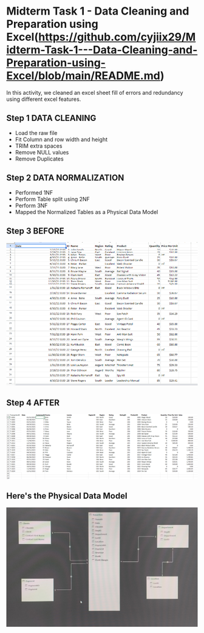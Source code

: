 # Midterm Task 1 - Data Cleaning and Preparation using Excel(https://github.com/cyjiix29/Midterm-Task-1---Data-Cleaning-and-Preparation-using-Excel/blob/main/README.md)
In this activity, we cleaned an excel sheet fill of errors and redundancy using different excel features.
## Step 1 DATA CLEANING
- Load the raw file
- Fit Column and row width and height
- TRIM extra spaces
- Remove NULL values
- Remove Duplicates
## Step 2 DATA NORMALIZATION
- Performed 1NF
- Perform Table split using 2NF
- Perform 3NF
- Mapped the Normalized Tables as a Physical Data Model
## Step 3 BEFORE
<img src="images/DataRAW.png" alt="Alt Text" Width="900" heigth="300">

## Step 4 AFTER
<img src="images/DataNOR.png" alt="Alt Text" Width="800" heigth="500">

## Here's the Physical Data Model
<img src="images/IMG_20250306_183917.jpg" alt="Alt Text" Width="800" heigth="500">
